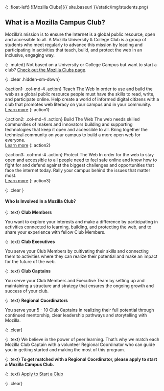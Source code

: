 {: .float-left}
![Mozilla Clubs]({{ site.baseurl }}/static/img/students.png)


## What is a Mozilla Campus Club?

Mozilla’s mission is to ensure the Internet is a global public resource, open and accessible to all.
A Mozilla University & College Club is a group of students who meet regularly to advance this mission by leading and participating in activities that teach, build, and protect the web in an inclusive, engaging way.

{: .muted}
Not based on a University or College Campus but want to start a club? [Check out the Mozilla Clubs page](https://learning.mozilla.org/clubs).

{: .clear .hidden-sm-down}
&nbsp;

{:action1: .col-md-4 .action}
<span>Teach The Web</span>
In order to use and build the web as a global public resource people must have the skills to read, write, and participate online. Help create a world of informed digital citizens with a club that promotes web literacy on your campus and in your community.
<br><a class="btn btn-primary btn-sm" href="#" role="button">Learn more</a>
{: action1}

{:action2: .col-md-4 .action}
<span>Build The Web</span>
The web needs skilled communities of makers and innovators building and supporting technologies that keep it open and accessible to all. Bring together the technical community on your campus to build a more open web for everyone.
<br><a class="btn btn-primary btn-sm" href="#" role="button">Learn more</a>
{: action2}

{:action3: .col-md-4 .action}
<span>Protect The Web</span>
In order for the web to stay open and accessible to all people need to feel safe online and know how to fight for and defend against the biggest challenges and opportunities that face the internet today. Rally your campus behind the issues that matter most.
<br><a class="btn btn-primary btn-sm" href="#" role="button">Learn more</a>
{: action3}

{: .clear }
&nbsp;

#### Who Is Involved In a Mozilla Club?

{: .text}
<strong>Club Members</strong>

You want to explore your interests and make a difference by participating in activities connected to learning, building, and protecting the web, and to share your experience with fellow Club Members.

{: .text}
<strong>Club Executives</strong>

You serve your Club Members by cultivating their skills and connecting them to activities where they can realize their potential and make an impact for the future of the web.

{: .text}
<strong>Club Captains</strong>

You serve your Club Members and Executive Team by setting up and maintaining a structure and strategy that ensures the ongoing growth and success of your club.

{: .text}
<strong>Regional Coordinators</strong>

You serve your 5 - 10 Club Captains in realizing their full potential through continued mentorship, clear leadership pathways and storytelling with Mozilla.

{: .clear}
&nbsp;

{: .text}
We believe in the power of peer learning. That’s why we match each Mozilla Club Captain with a volunteer Regional Coordinator who can guide you in getting started and making the most of this program.

{: .text}
<strong>To get matched with a Regional Coordinator, please apply to start a Mozilla Campus Club.</strong>

{: .text}
<a class="btn btn-primary btn-lg" href="#" role="button">Apply to Start a Club</a>

{: .clear}
&nbsp;

